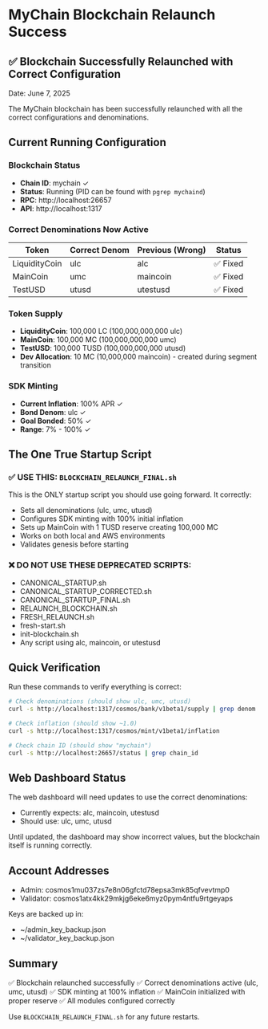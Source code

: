 # MyChain Blockchain Relaunch Success

## ✅ Blockchain Successfully Relaunched with Correct Configuration

Date: June 7, 2025

The MyChain blockchain has been successfully relaunched with all the correct configurations and denominations.

## Current Running Configuration

### Blockchain Status
- **Chain ID**: mychain ✓
- **Status**: Running (PID can be found with `pgrep mychaind`)
- **RPC**: http://localhost:26657
- **API**: http://localhost:1317

### Correct Denominations Now Active
| Token | Correct Denom | Previous (Wrong) | Status |
|-------|---------------|------------------|---------|
| LiquidityCoin | ulc | alc | ✅ Fixed |
| MainCoin | umc | maincoin | ✅ Fixed |
| TestUSD | utusd | utestusd | ✅ Fixed |

### Token Supply
- **LiquidityCoin**: 100,000 LC (100,000,000,000 ulc)
- **MainCoin**: 100,000 MC (100,000,000,000 umc) 
- **TestUSD**: 100,000 TUSD (100,000,000,000 utusd)
- **Dev Allocation**: 10 MC (10,000,000 maincoin) - created during segment transition

### SDK Minting
- **Current Inflation**: 100% APR ✓
- **Bond Denom**: ulc ✓
- **Goal Bonded**: 50% ✓
- **Range**: 7% - 100% ✓

## The One True Startup Script

### ✅ USE THIS: `BLOCKCHAIN_RELAUNCH_FINAL.sh`

This is the ONLY startup script you should use going forward. It correctly:
- Sets all denominations (ulc, umc, utusd)
- Configures SDK minting with 100% initial inflation
- Sets up MainCoin with 1 TUSD reserve creating 100,000 MC
- Works on both local and AWS environments
- Validates genesis before starting

### ❌ DO NOT USE THESE DEPRECATED SCRIPTS:
- CANONICAL_STARTUP.sh
- CANONICAL_STARTUP_CORRECTED.sh  
- CANONICAL_STARTUP_FINAL.sh
- RELAUNCH_BLOCKCHAIN.sh
- FRESH_RELAUNCH.sh
- fresh-start.sh
- init-blockchain.sh
- Any script using alc, maincoin, or utestusd

## Quick Verification

Run these commands to verify everything is correct:

```bash
# Check denominations (should show ulc, umc, utusd)
curl -s http://localhost:1317/cosmos/bank/v1beta1/supply | grep denom

# Check inflation (should show ~1.0)
curl -s http://localhost:1317/cosmos/mint/v1beta1/inflation

# Check chain ID (should show "mychain")
curl -s http://localhost:26657/status | grep chain_id
```

## Web Dashboard Status

The web dashboard will need updates to use the correct denominations:
- Currently expects: alc, maincoin, utestusd
- Should use: ulc, umc, utusd

Until updated, the dashboard may show incorrect values, but the blockchain itself is running correctly.

## Account Addresses

- Admin: cosmos1mu037zs7e8n06gfctd78epsa3mk85qfvevtmp0
- Validator: cosmos1atx4kk29mkjg6eke6myz0pym4ntfu9rtgeyaps

Keys are backed up in:
- ~/admin_key_backup.json
- ~/validator_key_backup.json

## Summary

✅ Blockchain relaunched successfully
✅ Correct denominations active (ulc, umc, utusd)
✅ SDK minting at 100% inflation
✅ MainCoin initialized with proper reserve
✅ All modules configured correctly

Use `BLOCKCHAIN_RELAUNCH_FINAL.sh` for any future restarts.